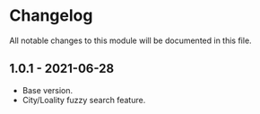 

# Changelog
All notable changes to this module will be documented in this file.

## 1.0.1 - 2021-06-28
- Base version.
- City/Loality fuzzy search feature.